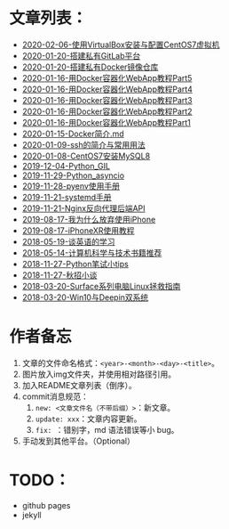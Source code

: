 # 文章列表：
- [2020-02-06-使用VirtualBox安装与配置CentOS7虚拟机](./2020-02-06-使用VirtualBox安装与配置CentOS7虚拟机.md)
- [2020-01-20-搭建私有GitLab平台](./2020-01-20-搭建私有GitLab平台.md)
- [2020-01-20-搭建私有Docker镜像仓库](./2020-01-20-搭建私有Docker镜像仓库.md)
- [2020-01-16-用Docker容器化WebApp教程Part5](./2020-01-16-用Docker容器化WebApp教程Part5.md)
- [2020-01-16-用Docker容器化WebApp教程Part4](./2020-01-16-用Docker容器化WebApp教程Part4.md)
- [2020-01-16-用Docker容器化WebApp教程Part3](./2020-01-16-用Docker容器化WebApp教程Part3.md)
- [2020-01-16-用Docker容器化WebApp教程Part2](./2020-01-16-用Docker容器化WebApp教程Part2.md)
- [2020-01-16-用Docker容器化WebApp教程Part1](./2020-01-16-用Docker容器化WebApp教程Part1.md)
- [2020-01-15-Docker简介.md](./2020-01-15-Docker简介.md)
- [2020-01-09-ssh的简介与常用用法](./2020-01-09-ssh的简介与常用用法.md)
- [2020-01-08-CentOS7安装MySQL8](./2020-01-08-CentOS7安装MySQL8.md)
- [2019-12-04-Python_GIL](./2019-12-04-Python_GIL.md)
- [2019-11-29-Python_asyncio](./2019-11-29-Python_asyncio.md)
- [2019-11-28-pyenv使用手册](./2019-11-28-pyenv使用手册.md)
- [2019-11-21-systemd手册](./2019-11-21-systemd手册.md)
- [2019-11-21-Nginx反向代理后端API](./2019-11-21-nginx反向代理后端API.md)
- [2019-08-17-我为什么放弃使用iPhone](./2019-08-17-我为什么放弃使用iPhone.md)
- [2019-08-17-iPhoneXR使用教程](./2019-08-17-iPhoneXR使用教程.md)
- [2018-05-19-谈英语的学习](./2018-05-19-谈英语的学习.md)
- [2018-05-14-计算机科学与技术书籍推荐](./2018-05-14-计算机科学与技术书籍推荐.md)
- [2018-11-27-Python笔试小tips](./2018-11-27-Python笔试小tips.md)
- [2018-11-27-秋招小谈](./2018-11-27-秋招小谈.md)
- [2018-03-20-Surface系列电脑Linux拯救指南](./2018-03-20-Surface系列电脑Linux拯救指南.md)
- [2018-03-20-Win10与Deepin双系统](./2018-03-20-Win10与Deepin双系统.md)

# 作者备忘
1. 文章的文件命名格式：`<year>-<month>-<day>-<title>`。
2. 图片放入img文件夹，并使用相对路径引用。
3. 加入README文章列表（倒序）。
4. commit消息规范：
   1. `new: <文章文件名（不带后缀）>`：新文章。
   2. `update: xxx`：文章内容更新。
   3. `fix: `：错别字，md 语法错误等小 bug。
5. 手动发到其他平台。（Optional）

# TODO：
- github pages
- jekyll
